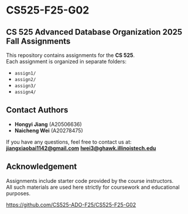 # CS525-F25-G02

## CS 525 Advanced Database Organization 2025 Fall Assignments

This repository contains assignments for the **CS 525**.  
Each assignment is organized in separate folders:

- `assign1/`
- `assign2/`
- `assign3/`
- `assign4/`



## Contact Authors

* **Hongyi Jiang** (A20506636)
* **Naicheng Wei** (A20278475)

If you have any questions, feel free to contact us at: **[jiangxiaobai1142@gmail.com](mailto:jiangxiaobai1142@gmail.com)** **[lwei3@ghawk.illinoistech.edu](mailto:lwei3@ghawk.illinoistech.edu)**



## Acknowledgement
Assignments include starter code provided by the course instructors.  
All such materials are used here strictly for coursework and educational purposes.





https://github.com/CS525-ADO-F25/CS525-F25-G02